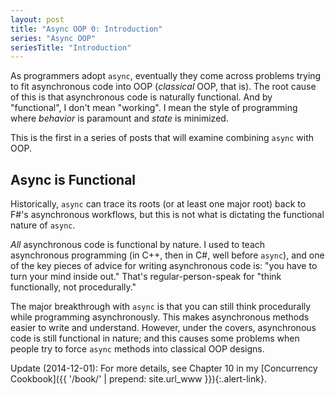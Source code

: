 ```yaml
---
layout: post
title: "Async OOP 0: Introduction"
series: "Async OOP"
seriesTitle: "Introduction"
---
```

As programmers adopt `async`, eventually they come across problems trying to fit asynchronous code into OOP (_classical_ OOP, that is). The root cause of this is that asynchronous code is naturally functional. And by "functional", I don't mean "working". I mean the style of programming where _behavior_ is paramount and _state_ is minimized.

This is the first in a series of posts that will examine combining `async` with OOP.

## Async is Functional

Historically, `async` can trace its roots (or at least one major root) back to F#'s asynchronous workflows, but this is not what is dictating the functional nature of `async`.

_All_ asynchronous code is functional by nature. I used to teach asynchronous programming (in C++, then in C#, well before `async`), and one of the key pieces of advice for writing asynchronous code is: "you have to turn your mind inside out." That's regular-person-speak for "think functionally, not procedurally."

The major breakthrough with `async` is that you can still think procedurally while programming asynchronously. This makes asynchronous methods easier to write and understand. However, under the covers, asynchronous code is still functional in nature; and this causes some problems when people try to force `async` methods into classical OOP designs.

<div class="alert alert-info" markdown="1">
<i class="fa fa-hand-o-right fa-2x pull-left"></i>

Update (2014-12-01): For more details, see Chapter 10 in my [Concurrency Cookbook]({{ '/book/' | prepend: site.url_www }}){:.alert-link}.
</div>
